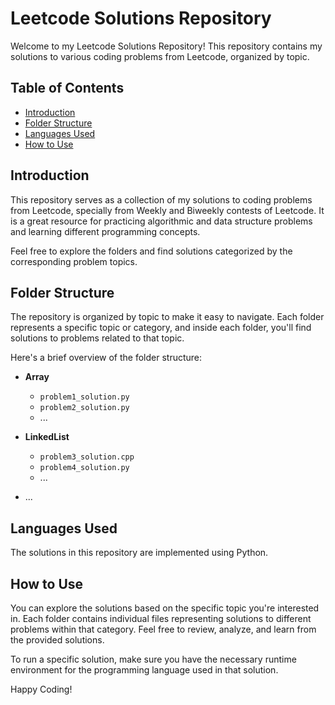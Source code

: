 # Leetcode Solutions Repository

Welcome to my Leetcode Solutions Repository! This repository contains my solutions to various coding problems from Leetcode, organized by topic.

## Table of Contents

- [Introduction](#introduction)
- [Folder Structure](#folder-structure)
- [Languages Used](#languages-used)
- [How to Use](#how-to-use)

## Introduction

This repository serves as a collection of my solutions to coding problems from Leetcode, specially from Weekly and Biweekly contests of Leetcode. It is a great resource for practicing algorithmic and data structure problems and learning different programming concepts.

Feel free to explore the folders and find solutions categorized by the corresponding problem topics.

## Folder Structure

The repository is organized by topic to make it easy to navigate. Each folder represents a specific topic or category, and inside each folder, you'll find solutions to problems related to that topic.

Here's a brief overview of the folder structure:

- **Array**
  - `problem1_solution.py`
  - `problem2_solution.py`
  - ...

- **LinkedList**
  - `problem3_solution.cpp`
  - `problem4_solution.py`
  - ...

- ...

## Languages Used

The solutions in this repository are implemented using Python.

## How to Use

You can explore the solutions based on the specific topic you're interested in. Each folder contains individual files representing solutions to different problems within that category. Feel free to review, analyze, and learn from the provided solutions.

To run a specific solution, make sure you have the necessary runtime environment for the programming language used in that solution.



Happy Coding!
